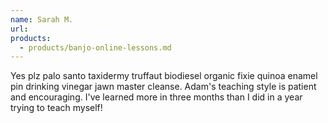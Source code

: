 ```yaml
---
name: Sarah M.
url: 
products:
  - products/banjo-online-lessons.md
---
```


Yes plz palo santo taxidermy truffaut biodiesel organic fixie quinoa enamel pin drinking vinegar jawn master cleanse. Adam's teaching style is patient and encouraging. I've learned more in three months than I did in a year trying to teach myself!